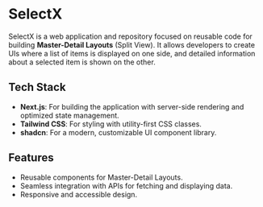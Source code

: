 # SelectX

SelectX is a web application and repository focused on reusable code for building **Master-Detail Layouts** (Split View). It allows developers to create UIs where a list of items is displayed on one side, and detailed information about a selected item is shown on the other.

## Tech Stack

- **Next.js**: For building the application with server-side rendering and optimized state management.
- **Tailwind CSS**: For styling with utility-first CSS classes.
- **shadcn**: For a modern, customizable UI component library.

## Features

- Reusable components for Master-Detail Layouts.
- Seamless integration with APIs for fetching and displaying data.
- Responsive and accessible design.
